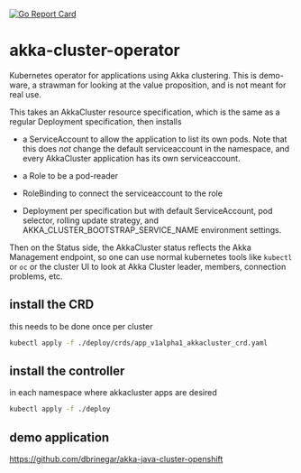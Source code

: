 [![Go Report Card](https://goreportcard.com/badge/github.com/lightbend/akka-cluster-operator)](https://goreportcard.com/report/github.com/lightbend/akka-cluster-operator)

# akka-cluster-operator

Kubernetes operator for applications using Akka clustering. This is demo-ware, a strawman for
looking at the value proposition, and is not meant for real use.

This takes an AkkaCluster resource specification, which is the same as a regular Deployment specification,
then installs

* a ServiceAccount to allow the application to list its own pods. Note that this does _not_ change the default
serviceaccount in the namespace, and every AkkaCluster application has its own serviceaccount.

* a Role to be a pod-reader

* RoleBinding to connect the serviceaccount to the role

* Deployment per specification but with default ServiceAccount, pod selector, rolling update strategy, and
AKKA_CLUSTER_BOOTSTRAP_SERVICE_NAME environment settings.

Then on the Status side, the AkkaCluster status reflects the Akka Management endpoint, so one can use normal kubernetes
tools like `kubectl` or `oc` or the cluster UI to look at Akka Cluster leader, members, connection problems, etc.

## install the CRD

this needs to be done once per cluster

```bash
kubectl apply -f ./deploy/crds/app_v1alpha1_akkacluster_crd.yaml
```

## install the controller

in each namespace where akkacluster apps are desired

```bash
kubectl apply -f ./deploy
```

## demo application

https://github.com/dbrinegar/akka-java-cluster-openshift
